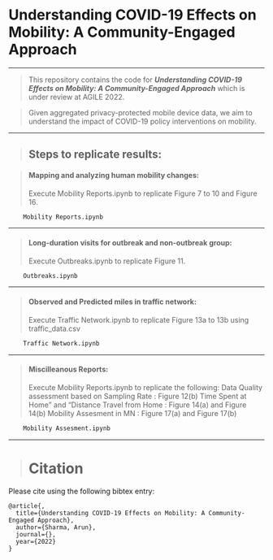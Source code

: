 # Understanding COVID-19 Effects on Mobility: A Community-Engaged Approach
___

> This repository contains the code for ***Understanding COVID-19 Effects on Mobility: A Community-Engaged Approach***
> which is under review at AGILE 2022.

> Given aggregated privacy-protected mobile device data,
> we aim to understand the impact of COVID-19 policy interventions on mobility.
___

> ## Steps to replicate results:

> #### Mapping and analyzing human mobility changes:
> Execute Mobility Reports.ipynb to replicate Figure 7 to 10 and Figure 16.
```python
    Mobility Reports.ipynb
``` 
___

> #### Long-duration visits for outbreak and non-outbreak group:
> Execute Outbreaks.ipynb to replicate Figure 11. 
```python
    Outbreaks.ipynb
``` 
___

> #### Observed and Predicted miles in traffic network:
> Execute Traffic Network.ipynb to replicate Figure 13a to 13b using traffic_data.csv
```python
    Traffic Network.ipynb
``` 
___

> #### Miscilleanous Reports:
> Execute Mobility Reports.ipynb to replicate the following:
> Data Quality assessment based on Sampling Rate : Figure 12(b)
> Time Spent at Home” and “Distance Travel from Home : Figure 14(a) and Figure 14(b)
> Mobility Assesment in MN : Figure 17(a) and Figure 17(b)
```python
    Mobility Assesment.ipynb
``` 
___

> # Citation
Please cite using the following bibtex entry:

```
@article{,
  title={Understanding COVID-19 Effects on Mobility: A Community-Engaged Approach},
  author={Sharma, Arun},
  journal={},
  year={2022}
}
```